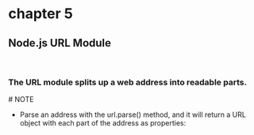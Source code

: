 # chapter 5

## Node.js URL Module

<br />

<h3>The URL module splits up a web address into readable parts.</h3>
# NOTE
<ul>
    <li>Parse an address with the url.parse() method, and it will return a URL object with each part of the address as properties:</li>
</ul>
